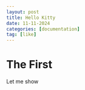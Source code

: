 ```yaml
---
layout: post
title: Hello Kitty
date: 11-11-2024
categories: [documentation]
tag: [like]
---
```

# The First
Let me show
